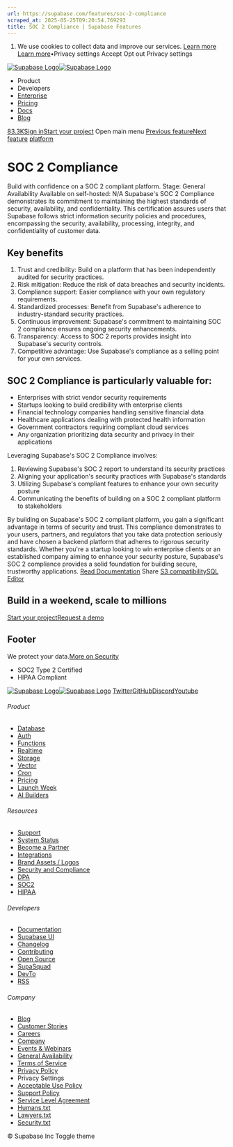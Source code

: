 ```yaml
---
url: https://supabase.com/features/soc-2-compliance
scraped_at: 2025-05-25T09:20:54.769293
title: SOC 2 Compliance | Supabase Features
---
```


  1. We use cookies to collect data and improve our services. [Learn more](https://supabase.com/privacy#8-cookies-and-similar-technologies-used-on-our-european-services)
[Learn more](https://supabase.com/privacy#8-cookies-and-similar-technologies-used-on-our-european-services)•Privacy settings
Accept Opt out Privacy settings


[![Supabase Logo](https://supabase.com/_next/image?url=https%3A%2F%2Ffrontend-assets.supabase.com%2Fwww%2Fd218d9190b87%2F_next%2Fstatic%2Fmedia%2Fsupabase-logo-wordmark--light.daaeffd3.png&w=256&q=75&dpl=dpl_9xPTPeSUKoDuygMmT5sPj6DB4mgG)![Supabase Logo](https://supabase.com/_next/image?url=https%3A%2F%2Ffrontend-assets.supabase.com%2Fwww%2Fd218d9190b87%2F_next%2Fstatic%2Fmedia%2Fsupabase-logo-wordmark--dark.b36ebb5f.png&w=256&q=75&dpl=dpl_9xPTPeSUKoDuygMmT5sPj6DB4mgG)](https://supabase.com/)
  * Product 
  * Developers 
  * [Enterprise](https://supabase.com/enterprise)
  * [Pricing](https://supabase.com/pricing)
  * [Docs](https://supabase.com/docs)
  * [Blog](https://supabase.com/blog)


[83.3K](https://github.com/supabase/supabase)[Sign in](https://supabase.com/dashboard)[Start your project](https://supabase.com/dashboard)
Open main menu
[Previous feature](https://supabase.com/features/s3-compatibility)[Next feature](https://supabase.com/features/sql-editor)
[](https://supabase.com/features)[platform](https://supabase.com/features?products=platform)
# SOC 2 Compliance
Build with confidence on a SOC 2 compliant platform.
Stage:
General Availability
Available on self-hosted:
N/A
Supabase's SOC 2 Compliance demonstrates its commitment to maintaining the highest standards of security, availability, and confidentiality. This certification assures users that Supabase follows strict information security policies and procedures, encompassing the security, availability, processing, integrity, and confidentiality of customer data.
## Key benefits
  1. Trust and credibility: Build on a platform that has been independently audited for security practices.
  2. Risk mitigation: Reduce the risk of data breaches and security incidents.
  3. Compliance support: Easier compliance with your own regulatory requirements.
  4. Standardized processes: Benefit from Supabase's adherence to industry-standard security practices.
  5. Continuous improvement: Supabase's commitment to maintaining SOC 2 compliance ensures ongoing security enhancements.
  6. Transparency: Access to SOC 2 reports provides insight into Supabase's security controls.
  7. Competitive advantage: Use Supabase's compliance as a selling point for your own services.


## SOC 2 Compliance is particularly valuable for:
  * Enterprises with strict vendor security requirements
  * Startups looking to build credibility with enterprise clients
  * Financial technology companies handling sensitive financial data
  * Healthcare applications dealing with protected health information
  * Government contractors requiring compliant cloud services
  * Any organization prioritizing data security and privacy in their applications


Leveraging Supabase's SOC 2 Compliance involves:
  1. Reviewing Supabase's SOC 2 report to understand its security practices
  2. Aligning your application's security practices with Supabase's standards
  3. Utilizing Supabase's compliant features to enhance your own security posture
  4. Communicating the benefits of building on a SOC 2 compliant platform to stakeholders


By building on Supabase's SOC 2 compliant platform, you gain a significant advantage in terms of security and trust. This compliance demonstrates to your users, partners, and regulators that you take data protection seriously and have chosen a backend platform that adheres to rigorous security standards. Whether you're a startup looking to win enterprise clients or an established company aiming to enhance your security posture, Supabase's SOC 2 compliance provides a solid foundation for building secure, trustworthy applications.
[Read Documentation](https://supabase.com/docs/guides/security/soc-2-compliance)
Share
[](https://twitter.com/intent/tweet?url=https%3A%2F%2Fsupabase.com%2Ffeatures%2Fsoc-2-compliance&text=SOC%202%20Compliance%20%7C%20Supabase%20Features)[](https://www.linkedin.com/shareArticle?url=https%3A%2F%2Fsupabase.com%2Ffeatures%2Fsoc-2-compliance&text=SOC%202%20Compliance%20%7C%20Supabase%20Features)[](https://news.ycombinator.com/submitlink?u=https%3A%2F%2Fsupabase.com%2Ffeatures%2Fsoc-2-compliance&t=SOC%202%20Compliance%20%7C%20Supabase%20Features)
[S3 compatibility](https://supabase.com/features/s3-compatibility)[SQL Editor](https://supabase.com/features/sql-editor)
## Build in a weekend, scale to millions
[Start your project](https://supabase.com/dashboard)[Request a demo](https://supabase.com/contact/sales)
## Footer
We protect your data.[More on Security](https://supabase.com/security)
  * SOC2 Type 2 Certified
  * HIPAA Compliant


[![Supabase Logo](https://supabase.com/_next/image?url=https%3A%2F%2Ffrontend-assets.supabase.com%2Fwww%2Fd218d9190b87%2F_next%2Fstatic%2Fmedia%2Fsupabase-logo-wordmark--light.daaeffd3.png&w=384&q=75&dpl=dpl_9xPTPeSUKoDuygMmT5sPj6DB4mgG)![Supabase Logo](https://supabase.com/_next/image?url=https%3A%2F%2Ffrontend-assets.supabase.com%2Fwww%2Fd218d9190b87%2F_next%2Fstatic%2Fmedia%2Fsupabase-logo-wordmark--dark.b36ebb5f.png&w=384&q=75&dpl=dpl_9xPTPeSUKoDuygMmT5sPj6DB4mgG)](https://supabase.com/)
[Twitter](https://twitter.com/supabase)[GitHub](https://github.com/supabase)[Discord](https://discord.supabase.com/)[Youtube](https://youtube.com/c/supabase)
###### Product
  * [Database](https://supabase.com/database)
  * [Auth](https://supabase.com/auth)
  * [Functions](https://supabase.com/edge-functions)
  * [Realtime](https://supabase.com/realtime)
  * [Storage](https://supabase.com/storage)
  * [Vector](https://supabase.com/modules/vector)
  * [Cron](https://supabase.com/modules/cron)
  * [Pricing](https://supabase.com/pricing)
  * [Launch Week](https://supabase.com/launch-week)
  * [AI Builders](https://supabase.com/solutions/ai-builders)


###### Resources
  * [Support](https://supabase.com/support)
  * [System Status](https://status.supabase.com/)
  * [Become a Partner](https://supabase.com/partners)
  * [Integrations](https://supabase.com/partners/integrations)
  * [Brand Assets / Logos](https://supabase.com/brand-assets)
  * [Security and Compliance](https://supabase.com/security)
  * [DPA](https://supabase.com/legal/dpa)
  * [SOC2](https://supabase.com/security)
  * [HIPAA](https://forms.supabase.com/hipaa2)


###### Developers
  * [Documentation](https://supabase.com/docs)
  * [Supabase UI](https://supabase.com/ui)
  * [Changelog](https://supabase.com/changelog)
  * [Contributing](https://github.com/supabase/supabase/blob/master/CONTRIBUTING.md)
  * [Open Source](https://supabase.com/open-source)
  * [SupaSquad](https://supabase.com/supasquad)
  * [DevTo](https://dev.to/supabase)
  * [RSS](https://supabase.com/rss.xml)


###### Company
  * [Blog](https://supabase.com/blog)
  * [Customer Stories](https://supabase.com/customers)
  * [Careers](https://supabase.com/careers)
  * [Company](https://supabase.com/company)
  * [Events & Webinars](https://supabase.com/events)
  * [General Availability](https://supabase.com/ga)
  * [Terms of Service](https://supabase.com/terms)
  * [Privacy Policy](https://supabase.com/privacy)
  * Privacy Settings
  * [Acceptable Use Policy](https://supabase.com/aup)
  * [Support Policy](https://supabase.com/support-policy)
  * [Service Level Agreement](https://supabase.com/sla)
  * [Humans.txt](https://supabase.com/humans.txt)
  * [Lawyers.txt](https://supabase.com/lawyers.txt)
  * [Security.txt](https://supabase.com/.well-known/security.txt)


© Supabase Inc
Toggle theme

